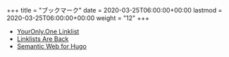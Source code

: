 +++
title = "ブックマーク"
date = 2020-03-25T06:00:00+00:00
lastmod = 2020-03-25T06:00:00+00:00
weight = "12"
+++

- [YourOnly.One Linklist](https://im.youronly.one/p/linklist/)
- [Linklists Are Back](https://im.youronly.one/techmagus/linklists-are-back-2021353/)
- [Semantic Web for Hugo](https://semweb.youronly.one)
